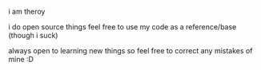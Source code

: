 i am theroy

i do open source things feel free to use my code as a reference/base (though i suck)

always open to learning new things so feel free to correct any mistakes of mine :D
